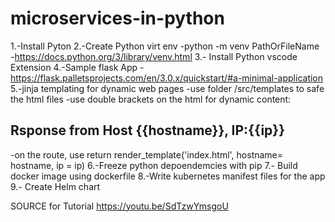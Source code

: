 # microservices-in-python
1.-Install Pyton 
2.-Create Python virt env
    -python -m venv PathOrFileName
    -https://docs.python.org/3/library/venv.html
3.- Install Python vscode Extension
4.-Sample flask App
    -https://flask.palletsprojects.com/en/3.0.x/quickstart/#a-minimal-application
5.-jinja templating for dynamic web pages
    -use folder /src/templates to safe the html files
    -use double brackets on the html for dynamic content:
        <h2>Rsponse from Host {{hostname}}, IP:{{ip}}</h2>
    -on the route, use return render_template('index.html', hostname= hostname, ip = ip)
6.-Freeze python depoendemcies with pip
7.- Build docker image using dockerfile
8.-Write kubernetes manifest files for the app
9.- Create Helm chart
  
SOURCE for Tutorial
https://youtu.be/SdTzwYmsgoU